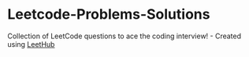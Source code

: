 # Leetcode-Problems-Solutions
Collection of LeetCode questions to ace the coding interview! - Created using [LeetHub](https://github.com/QasimWani/LeetHub)
